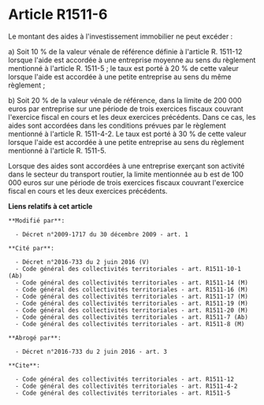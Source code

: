 # Article R1511-6

Le montant des aides à l'investissement immobilier ne peut excéder : 

a) Soit 10 % de la valeur vénale de référence définie à l'article R. 1511-12 lorsque l'aide est accordée à une entreprise
moyenne au sens du règlement mentionné à l'article R. 1511-5 ; le taux est porté à 20 % de cette valeur lorsque l'aide est
accordée à une petite entreprise au sens du même règlement ; 

b) Soit 20 % de la valeur vénale de référence, dans la limite de 200 000 euros par entreprise sur une période de trois
exercices fiscaux couvrant l'exercice fiscal en cours et les deux exercices précédents. Dans ce cas, les aides sont accordées
dans les conditions prévues par le règlement mentionné à l'article R. 1511-4-2. Le taux est porté à 30 % de cette valeur
lorsque l'aide est accordée à une petite entreprise au sens du règlement mentionné à l'article R. 1511-5. 

Lorsque des aides sont accordées à une entreprise exerçant son activité dans le secteur du transport routier, la limite
mentionnée au b est de 100 000 euros sur une période de trois exercices fiscaux couvrant l'exercice fiscal en cours et les
deux exercices précédents.

**Liens relatifs à cet article**

	**Modifié par**:

	  - Décret n°2009-1717 du 30 décembre 2009 - art. 1

	**Cité par**:

	  - Décret n°2016-733 du 2 juin 2016 (V)
	  - Code général des collectivités territoriales - art. R1511-10-1 (Ab)
	  - Code général des collectivités territoriales - art. R1511-14 (M)
	  - Code général des collectivités territoriales - art. R1511-16 (M)
	  - Code général des collectivités territoriales - art. R1511-17 (M)
	  - Code général des collectivités territoriales - art. R1511-19 (M)
	  - Code général des collectivités territoriales - art. R1511-20 (M)
	  - Code général des collectivités territoriales - art. R1511-7 (Ab)
	  - Code général des collectivités territoriales - art. R1511-8 (M)

	**Abrogé par**:

	  - Décret n°2016-733 du 2 juin 2016 - art. 3

	**Cite**:

	  - Code général des collectivités territoriales - art. R1511-12
	  - Code général des collectivités territoriales - art. R1511-4-2
	  - Code général des collectivités territoriales - art. R1511-5
